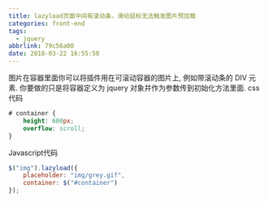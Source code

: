 ```yaml
---
title: lazyload页面中间有滚动条，滑动鼠标无法触发图片预加载
categories: front-end
tags:
  - jquery
abbrlink: 79c56a00
date: 2018-03-22 16:55:50
---
```


图片在容器里面你可以将插件用在可滚动容器的图片上, 例如带滚动条的 DIV 元素. 你要做的只是将容器定义为 jquery 对象并作为参数传到初始化方法里面.
css代码
```css
# container {
	height: 600px;
	overflow: scroll;
}
```
Javascript代码
```js
$("img").lazyload({
	placeholder: "img/grey.gif",
	container: $("#container")
});
```